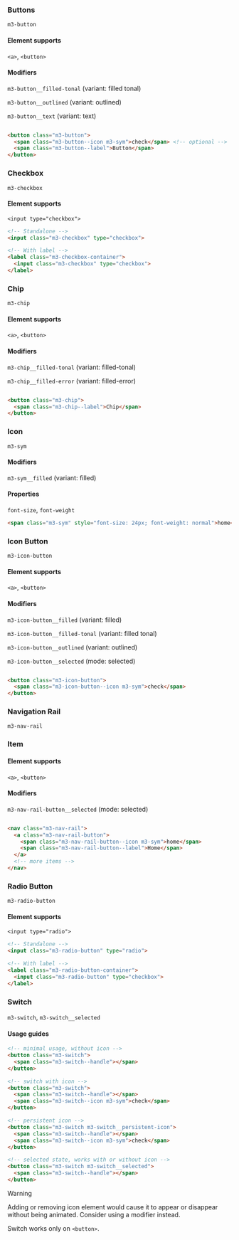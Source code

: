 ### Buttons

`m3-button`

#### Element supports

`<a>`, `<button>`

#### Modifiers

`m3-button__filled-tonal` (variant: filled tonal)

`m3-button__outlined` (variant: outlined)

`m3-button__text` (variant: text)

```html

<button class="m3-button">
  <span class="m3-button--icon m3-sym">check</span> <!-- optional -->
  <span class="m3-button--label">Button</span>
</button>
```

### Checkbox

`m3-checkbox`

#### Element supports

`<input type="checkbox">`

```html
<!-- Standalone -->
<input class="m3-checkbox" type="checkbox">

<!-- With label -->
<label class="m3-checkbox-container">
  <input class="m3-checkbox" type="checkbox">
</label>
```

### Chip

`m3-chip`

#### Element supports

`<a>`, `<button>`

#### Modifiers

`m3-chip__filled-tonal` (variant: filled-tonal)

`m3-chip__filled-error` (variant: filled-error)

```html

<button class="m3-chip">
  <span class="m3-chip--label">Chip</span>
</button>
```

### Icon

`m3-sym`

#### Modifiers

`m3-sym__filled` (variant: filled)

#### Properties

`font-size`, `font-weight`

```html
<span class="m3-sym" style="font-size: 24px; font-weight: normal">home</span>
```

### Icon Button

`m3-icon-button`

#### Element supports

`<a>`, `<button>`

#### Modifiers

`m3-icon-button__filled` (variant: filled)

`m3-icon-button__filled-tonal` (variant: filled tonal)

`m3-icon-button__outlined` (variant: outlined)

`m3-icon-button__selected` (mode: selected)

```html

<button class="m3-icon-button">
  <span class="m3-icon-button--icon m3-sym">check</span>
</button>
```

### Navigation Rail

`m3-nav-rail`

### Item

#### Element supports

`<a>`, `<button>`

#### Modifiers

`m3-nav-rail-button__selected` (mode: selected)

```html

<nav class="m3-nav-rail">
  <a class="m3-nav-rail-button">
    <span class="m3-nav-rail-button--icon m3-sym">home</span>
    <span class="m3-nav-rail-button--label">Home</span>
  </a>
  <!-- more items -->
</nav>
```

### Radio Button

`m3-radio-button`

#### Element supports

`<input type="radio">`

```html
<!-- Standalone -->
<input class="m3-radio-button" type="radio">

<!-- With label -->
<label class="m3-radio-button-container">
  <input class="m3-radio-button" type="checkbox">
</label>
```

### Switch

`m3-switch`, `m3-switch__selected`

#### Usage guides

```html
<!-- minimal usage, without icon -->
<button class="m3-switch">
  <span class="m3-switch--handle"></span>
</button>
```

```html
<!-- switch with icon -->
<button class="m3-switch">
  <span class="m3-switch--handle"></span>
  <span class="m3-switch--icon m3-sym">check</span>
</button>
```

```html
<!-- persistent icon -->
<button class="m3-switch m3-switch__persistent-icon">
  <span class="m3-switch--handle"></span>
  <span class="m3-switch--icon m3-sym">check</span>
</button>
```

```html
<!-- selected state, works with or without icon -->
<button class="m3-switch m3-switch__selected">
  <span class="m3-switch--handle"></span>
</button>
```

> [!WARNING]
> Adding or removing icon element would cause it to appear or disappear
> without being animated. Consider using a modifier instead.

Switch works only on `<button>`.

